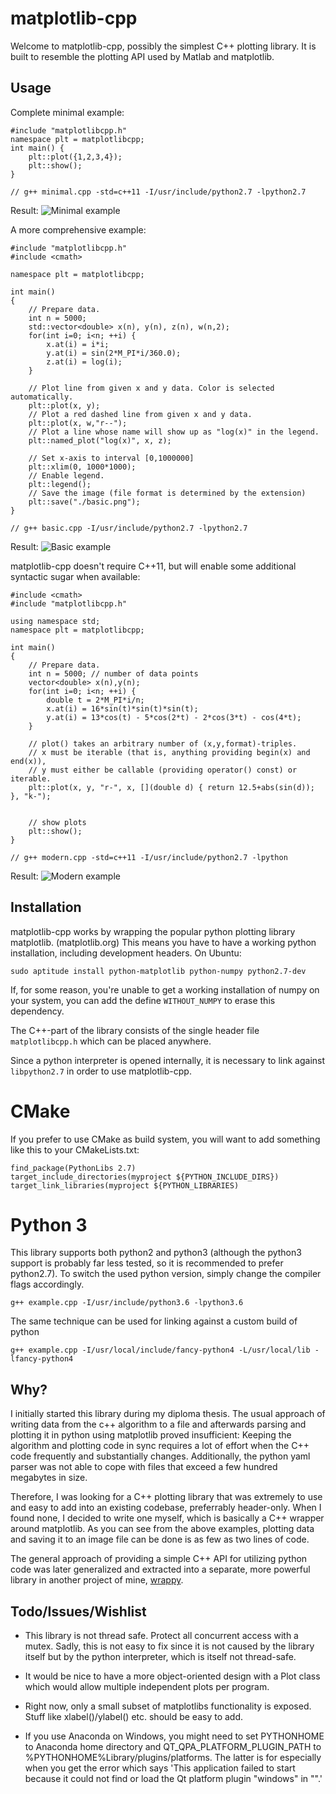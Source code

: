 matplotlib-cpp
==============

Welcome to matplotlib-cpp, possibly the simplest C++ plotting library.
It is built to resemble the plotting API used by Matlab and matplotlib.



Usage
-----
Complete minimal example:

    #include "matplotlibcpp.h"
    namespace plt = matplotlibcpp;
    int main() {
        plt::plot({1,2,3,4});
        plt::show();
    }
    
    // g++ minimal.cpp -std=c++11 -I/usr/include/python2.7 -lpython2.7

Result: ![Minimal example](./examples/minimal.png)

A more comprehensive example:

    #include "matplotlibcpp.h"
    #include <cmath>

    namespace plt = matplotlibcpp;

    int main() 
    {
        // Prepare data.
        int n = 5000;
        std::vector<double> x(n), y(n), z(n), w(n,2);
        for(int i=0; i<n; ++i) {
            x.at(i) = i*i;
            y.at(i) = sin(2*M_PI*i/360.0);
            z.at(i) = log(i);
        }

        // Plot line from given x and y data. Color is selected automatically.
        plt::plot(x, y);
        // Plot a red dashed line from given x and y data.
        plt::plot(x, w,"r--");
        // Plot a line whose name will show up as "log(x)" in the legend.
        plt::named_plot("log(x)", x, z);

        // Set x-axis to interval [0,1000000]
        plt::xlim(0, 1000*1000);
        // Enable legend.
        plt::legend();
        // Save the image (file format is determined by the extension)
        plt::save("./basic.png");
    }

    // g++ basic.cpp -I/usr/include/python2.7 -lpython2.7

Result: ![Basic example](./examples/basic.png)

matplotlib-cpp doesn't require C++11, but will enable some additional syntactic sugar when available:

    #include <cmath>
    #include "matplotlibcpp.h"

    using namespace std;
    namespace plt = matplotlibcpp;

    int main() 
    {    
        // Prepare data.
        int n = 5000; // number of data points
        vector<double> x(n),y(n); 
        for(int i=0; i<n; ++i) {
            double t = 2*M_PI*i/n;
            x.at(i) = 16*sin(t)*sin(t)*sin(t);
            y.at(i) = 13*cos(t) - 5*cos(2*t) - 2*cos(3*t) - cos(4*t);
        }

        // plot() takes an arbitrary number of (x,y,format)-triples. 
        // x must be iterable (that is, anything providing begin(x) and end(x)),
        // y must either be callable (providing operator() const) or iterable. 
        plt::plot(x, y, "r-", x, [](double d) { return 12.5+abs(sin(d)); }, "k-");


        // show plots
        plt::show();
    } 
    
    // g++ modern.cpp -std=c++11 -I/usr/include/python2.7 -lpython

Result: ![Modern example](./examples/modern.png)

Installation
------------

matplotlib-cpp works by wrapping the popular python plotting library matplotlib. (matplotlib.org)
This means you have to have a working python installation, including development headers.
On Ubuntu:

    sudo aptitude install python-matplotlib python-numpy python2.7-dev

If, for some reason, you're unable to get a working installation of numpy on your system,
you can add the define `WITHOUT_NUMPY` to erase this dependency.

The C++-part of the library consists of the single header file `matplotlibcpp.h` which can be placed
anywhere.

Since a python interpreter is opened internally, it is necessary to link against `libpython2.7` in order to use
matplotlib-cpp.

# CMake

If you prefer to use CMake as build system, you will want to add something like this to your
CMakeLists.txt:

    find_package(PythonLibs 2.7)
    target_include_directories(myproject ${PYTHON_INCLUDE_DIRS})
    target_link_libraries(myproject ${PYTHON_LIBRARIES)

# Python 3

This library supports both python2 and python3 (although the python3 support is probably far less tested,
so it is recommended to prefer python2.7). To switch the used python version, simply change
the compiler flags accordingly.

    g++ example.cpp -I/usr/include/python3.6 -lpython3.6

The same technique can be used for linking against a custom build of python

    g++ example.cpp -I/usr/local/include/fancy-python4 -L/usr/local/lib -lfancy-python4


Why?
----
I initially started this library during my diploma thesis. The usual approach of 
writing data from the c++ algorithm to a file and afterwards parsing and plotting
it in python using matplotlib proved insufficient: Keeping the algorithm
and plotting code in sync requires a lot of effort when the C++ code frequently and substantially 
changes. Additionally, the python yaml parser was not able to cope with files that
exceed a few hundred megabytes in size.

Therefore, I was looking for a C++ plotting library that was extremely to use
and easy to add into an existing codebase, preferrably header-only. When I found
none, I decided to write one myself, which is basically a C++ wrapper around
matplotlib. As you can see from the above examples, plotting data and saving it
to an image file can be done is as few as two lines of code.

The general approach of providing a simple C++ API for utilizing python code
was later generalized and extracted into a separate, more powerful
library in another project of mine, [wrappy](http://www.github.com/lava/wrappy).


Todo/Issues/Wishlist
--------------------
* This library is not thread safe. Protect all concurrent access with a mutex.
  Sadly, this is not easy to fix since it is not caused by the library itself but
  by the python interpreter, which is itself not thread-safe.

* It would be nice to have a more object-oriented design with a Plot class which would allow
  multiple independent plots per program.

* Right now, only a small subset of matplotlibs functionality is exposed. Stuff like xlabel()/ylabel() etc. should
  be easy to add.

* If you use Anaconda on Windows, you might need to set PYTHONHOME to Anaconda home directory and QT_QPA_PLATFORM_PLUGIN_PATH to %PYTHONHOME%Library/plugins/platforms. The latter is for especially when you get the error which says 'This application failed to start because it could not find or load the Qt platform plugin "windows"
in "".'
